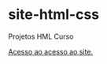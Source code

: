 # site-html-css
 Projetos HML Curso

 <a href="https://isaiasandreti.github.io/site-html-css/index.html" target="_blank">Acesso ao acesso ao site.</a>
